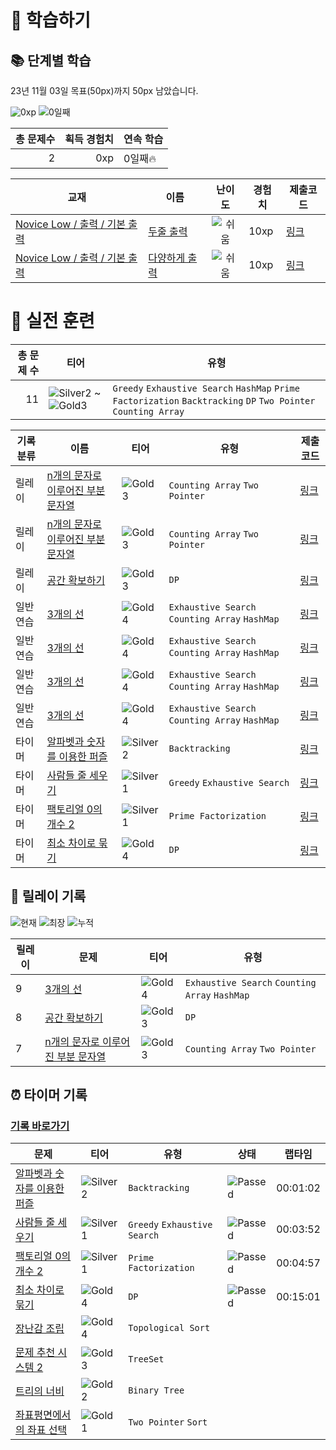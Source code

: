 # 📖 학습하기

## 📚 단계별 학습
23년 11월 03일 목표(50px)까지 50px 남았습니다.

![0xp](https://img.shields.io/badge/EXP-0xp-%235cb85c.svg?for-the-badge)
![0일째](https://img.shields.io/badge/연속학습-0일째-%23E34F26.svg?for-the-badge)

|총 문제수|획득 경험치|연속 학습|
|---:|---:|---|
2|0xp|0일째🔥|

|교재|이름|난이도|경험치|제출코드|
|---|---|:---:|---|---|
|[Novice Low / 출력 / 기본 출력](https://www.codetree.ai/missions?missionId=4)|[두줄 출력](https://www.codetree.ai/missions/4/problems/print-two-sentences-introduce)|![쉬움][easy]|10xp|[링크](https://github.com/west-woo97/codetree-TILs/blob/main/231103/print-two-sentences-introduce/print-two-sentences-introduce.py)|
|[Novice Low / 출력 / 기본 출력](https://www.codetree.ai/missions?missionId=4)|[다양하게 출력](https://www.codetree.ai/missions/4/problems/print-in-variety)|![쉬움][easy]|10xp|[링크](https://github.com/west-woo97/codetree-TILs/blob/main/231103/print-in-variety/print-in-variety.py)|


# 🥇 실전 훈련
|총 문제 수|티어|유형|
|---:|---|---|
|11|![Silver2][s2] ~ ![Gold3][g3]|`Greedy` `Exhaustive Search` `HashMap` `Prime Factorization` `Backtracking` `DP` `Two Pointer` `Counting Array`|

|기록분류|이름|티어|유형|제출코드|
|---|---|---|---|---|
|릴레이|[n개의 문자로 이루어진 부분 문자열](https://www.codetree.ai/training-field/search/problems/substring-of-n-characters)|![Gold3][g3]|`Counting Array` `Two Pointer`|[링크](https://github.com/west-woo97/codetree-TILs/blob/main/231103/substring-of-n-characters/substring-of-n-characters.py)|
|릴레이|[n개의 문자로 이루어진 부분 문자열](https://www.codetree.ai/training-field/search/problems/substring-of-n-characters)|![Gold3][g3]|`Counting Array` `Two Pointer`|[링크](https://github.com/west-woo97/codetree-TILs/blob/main/231103/substring-of-n-characters/substring-of-n-characters.cpp)|
|릴레이|[공간 확보하기](https://www.codetree.ai/training-field/search/problems/free-up-space)|![Gold3][g3]|`DP`|[링크](https://github.com/west-woo97/codetree-TILs/blob/main/231103/free-up-space/free-up-space.cpp)|
|일반 연습|[3개의 선](https://www.codetree.ai/training-field/search/problems/three-lines)|![Gold4][g4]|`Exhaustive Search` `Counting Array` `HashMap`|[링크](https://github.com/west-woo97/codetree-TILs/blob/main/231103/three-lines/three-lines.cpp)|
|일반 연습|[3개의 선](https://www.codetree.ai/training-field/search/problems/three-lines)|![Gold4][g4]|`Exhaustive Search` `Counting Array` `HashMap`|[링크](https://github.com/west-woo97/codetree-TILs/blob/main/231103/three-lines/three-lines.py)|
|일반 연습|[3개의 선](https://www.codetree.ai/training-field/search/problems/three-lines)|![Gold4][g4]|`Exhaustive Search` `Counting Array` `HashMap`|[링크](https://github.com/west-woo97/codetree-TILs/blob/main/231103/three-lines/three-lines.java)|
|일반 연습|[3개의 선](https://www.codetree.ai/training-field/search/problems/three-lines)|![Gold4][g4]|`Exhaustive Search` `Counting Array` `HashMap`|[링크](https://github.com/west-woo97/codetree-TILs/blob/main/231103/three-lines/three-lines.swift)|
|타이머|[알파벳과 숫자를 이용한 퍼즐](https://www.codetree.ai/training-field/search/problems/puzzles-using-alphabets-and-numbers)|![Silver2][s2]|`Backtracking`|[링크](https://github.com/west-woo97/codetree-TILs/blob/main/231103/puzzles-using-alphabets-and-numbers/puzzles-using-alphabets-and-numbers.cpp)|
|타이머|[사람들 줄 세우기](https://www.codetree.ai/training-field/search/problems/line-up-people)|![Silver1][s1]|`Greedy` `Exhaustive Search`|[링크](https://github.com/west-woo97/codetree-TILs/blob/main/231103/line-up-people/line-up-people.cpp)|
|타이머|[팩토리얼 0의 개수 2](https://www.codetree.ai/training-field/search/problems/number-of-factorial-zeros-2)|![Silver1][s1]|`Prime Factorization`|[링크](https://github.com/west-woo97/codetree-TILs/blob/main/231103/number-of-factorial-zeros-2/number-of-factorial-zeros-2.cpp)|
|타이머|[최소 차이로 묶기](https://www.codetree.ai/training-field/search/problems/bundling-with-minimum-difference)|![Gold4][g4]|`DP`|[링크](https://github.com/west-woo97/codetree-TILs/blob/main/231103/bundling-with-minimum-difference/bundling-with-minimum-difference.cpp)|


## 🏃 릴레이 기록
![현재](https://img.shields.io/badge/현재_릴레이-9-%235cb85c.svg?for-the-badge)
![최장](https://img.shields.io/badge/최장_릴레이-9-%23E34F26.svg?for-the-badge)
![누적](https://img.shields.io/badge/누적_릴레이-27-%2300599C.svg?for-the-badge)

|릴레이|문제|티어|유형|
|---|---|---|---|
|9|[3개의 선](https://www.codetree.ai/training-field/search/problems/three-lines)|![Gold4][g4]|`Exhaustive Search` `Counting Array` `HashMap`|
|8|[공간 확보하기](https://www.codetree.ai/training-field/search/problems/free-up-space)|![Gold3][g3]|`DP`|
|7|[n개의 문자로 이루어진 부분 문자열](https://www.codetree.ai/training-field/search/problems/substring-of-n-characters)|![Gold3][g3]|`Counting Array` `Two Pointer`|


## ⏰ 타이머 기록
### [기록 바로가기](https://www.codetree.ai/training-field/my-records/timer/5129)

|문제|티어|유형|상태|랩타임|
|---|---|---|---|---|
[알파벳과 숫자를 이용한 퍼즐](https://www.codetree.ai/training-field/search/problems/puzzles-using-alphabets-and-numbers)|![Silver2][s2]|`Backtracking`|![Passed][passed]|00:01:02|
[사람들 줄 세우기](https://www.codetree.ai/training-field/search/problems/line-up-people)|![Silver1][s1]|`Greedy` `Exhaustive Search`|![Passed][passed]|00:03:52|
[팩토리얼 0의 개수 2](https://www.codetree.ai/training-field/search/problems/number-of-factorial-zeros-2)|![Silver1][s1]|`Prime Factorization`|![Passed][passed]|00:04:57|
[최소 차이로 묶기](https://www.codetree.ai/training-field/search/problems/bundling-with-minimum-difference)|![Gold4][g4]|`DP`|![Passed][passed]|00:15:01|
[장난감 조립](https://www.codetree.ai/training-field/search/problems/make-toy)|![Gold4][g4]|`Topological Sort`|||
[문제 추천 시스템 2](https://www.codetree.ai/training-field/search/problems/problem-recommendation-system-2)|![Gold3][g3]|`TreeSet`|||
[트리의 너비](https://www.codetree.ai/training-field/search/problems/width-of-the-tree)|![Gold2][g2]|`Binary Tree`|||
[좌표평면에서의 좌표 선택](https://www.codetree.ai/training-field/search/problems/coordinate-selection-in-the-coordinate-plane)|![Gold1][g1]|`Two Pointer` `Sort`|||












[b5]: https://img.shields.io/badge/Bronze_5-%235D3E31.svg
[b4]: https://img.shields.io/badge/Bronze_4-%235D3E31.svg
[b3]: https://img.shields.io/badge/Bronze_3-%235D3E31.svg
[b2]: https://img.shields.io/badge/Bronze_2-%235D3E31.svg
[b1]: https://img.shields.io/badge/Bronze_1-%235D3E31.svg
[s5]: https://img.shields.io/badge/Silver_5-%23394960.svg
[s4]: https://img.shields.io/badge/Silver_4-%23394960.svg
[s3]: https://img.shields.io/badge/Silver_3-%23394960.svg
[s2]: https://img.shields.io/badge/Silver_2-%23394960.svg
[s1]: https://img.shields.io/badge/Silver_1-%23394960.svg
[g5]: https://img.shields.io/badge/Gold_5-%23FFC433.svg
[g4]: https://img.shields.io/badge/Gold_4-%23FFC433.svg
[g3]: https://img.shields.io/badge/Gold_3-%23FFC433.svg
[g2]: https://img.shields.io/badge/Gold_2-%23FFC433.svg
[g1]: https://img.shields.io/badge/Gold_1-%23FFC433.svg
[p5]: https://img.shields.io/badge/Platinum_5-%2376DDD8.svg
[p4]: https://img.shields.io/badge/Platinum_4-%2376DDD8.svg
[p3]: https://img.shields.io/badge/Platinum_3-%2376DDD8.svg
[p2]: https://img.shields.io/badge/Platinum_2-%2376DDD8.svg
[p1]: https://img.shields.io/badge/Platinum_1-%2376DDD8.svg
[passed]: https://img.shields.io/badge/Passed-%23009D27.svg
[failed]: https://img.shields.io/badge/Failed-%23D24D57.svg
[easy]: https://img.shields.io/badge/쉬움-%235cb85c.svg?for-the-badge
[medium]: https://img.shields.io/badge/보통-%23FFC433.svg?for-the-badge
[hard]: https://img.shields.io/badge/어려움-%23D24D57.svg?for-the-badge